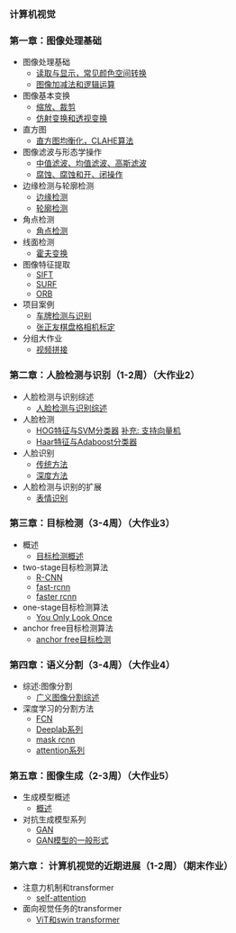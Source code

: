 ### 计算机视觉


### 第一章：图像处理基础

* 图像处理基础
	- [读取与显示，常见颜色空间转换](./notes/section1/图像的读取与保存.ipynb)
	- [图像加减法和逻辑运算](./notes/section1/图像的加减法与逻辑运算.ipynb)
* 图像基本变换
	- [缩放、裁剪](./notes/section1/图像的裁剪与缩放.ipynb)
	- [仿射变换和透视变换](./notes/section1/仿射变换与透视变换.ipynb)
* 直方图
    - [直方图均衡化，CLAHE算法](./notes/section1/直方图及其应用.ipynb)
* 图像滤波与形态学操作
	- [中值滤波、均值滤波、高斯滤波](./notes/section1/图像滤波.ipynb)
	- [腐蚀、腐蚀和开、闭操作](./notes/section1/形态学操作.ipynb)
* 边缘检测与轮廓检测
	- [边缘检测](./notes/section1/边缘检测.ipynb)
	- [轮廓检测](./notes/section1/轮廓检测.ipynb)
* 角点检测
    - [角点检测](./notes/section1/角点检测.ipynb)
* 线面检测
    - [霍夫变换](./notes/section1/霍夫变换.ipynb)
* 图像特征提取
	- [SIFT](./notes/section1/sift特征.ipynb)
	- [SURF](./notes/section1/surf特征.ipynb)
	- [ORB](./notes/section1/ORB特征.ipynb)
* 项目案例
    - [车牌检测与识别](./notes/section1/车牌检测与识别.ipynb)
    - [张正友棋盘格相机标定](./notes/section1/张正友相机标定.ipynb)
* 分组大作业
    - [视频拼接](./project/视频拼接.ipynb)

### 第二章：人脸检测与识别（1-2周）（大作业2）
* 人脸检测与识别综述
    - [人脸检测与识别综述](./notes/section2/人脸检测与识别综述.ipynb)
* 人脸检测
    - [HOG特征与SVM分类器](./notes/section2/人脸检测传统方法.ipynb) [补充: 支持向量机](./notes/section2/支持向量机.ipynb)
    - [Haar特征与Adaboost分类器](./notes/section2/人脸检测传统方法2.ipynb)
* 人脸识别
    - [传统方法](./notes/section2/人脸识别传统方法.ipynb)
    - [深度方法](./notes/section2/人脸识别中的深度学习.ipynb)
* 人脸检测与识别的扩展
    - [表情识别](./notes/section2/表情识别方法概述.ipynb)

### 第三章：目标检测（3-4周）（大作业3）
* 概述
    - [目标检测概述](./notes/section3/introduction.ipynb)
* two-stage目标检测算法
    - [R-CNN](./notes/section3/rcnn.ipynb)
    - [fast-rcnn](./notes/section3/fastrcnn.ipynb)
    - [faster rcnn](./notes/section3/faster-rcnn.ipynb)
* one-stage目标检测算法
    - [You Only Look Once](./notes/section3/yolo.ipynb)
* anchor free目标检测算法
    - [anchor free目标检测](./notes/section3/anchorfree.ipynb)


### 第四章：语义分割（3-4周）（大作业4）
* 综述:图像分割
	- [广义图像分割综述](./notes/section4/introduction.ipynb)
* 深度学习的分割方法
	- [FCN](./notes/section4/fcn.ipynb)
    - [Deeplab系列](./notes/section4/deeplab.ipynb)
    - [mask rcnn](./notes/section4/MaskRCNN.ipynb)
    - [attention系列](./notes/section4/注意力机制.ipynb)

### 第五章：图像生成（2-3周）（大作业5）
* 生成模型概述
    - [概述](./notes/section5/introduction.ipynb)
* 对抗生成模型系列
	- [GAN](./notes/section5/GAN1.ipynb)
    - [GAN模型的一般形式](./notes/section5/GAN2.ipynb)

### 第六章： 计算机视觉的近期进展（1-2周）（期末作业）
* 注意力机制和transformer
    - [self-attention](./notes/section6/self-attention.ipynb)
* 面向视觉任务的transformer
    - [ViT和swin transformer](./notes/section6/swin-transfomer.ipynb)


	